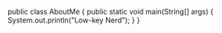 public class AboutMe {
    public static void main(String[] args) {
        System.out.println("Low-key Nerd");
    }
}
